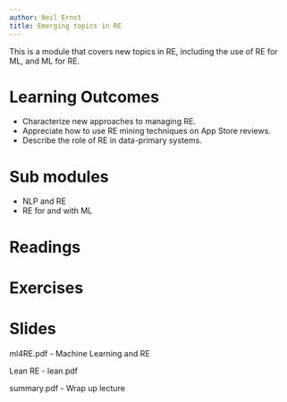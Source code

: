 ```yaml
---
author: Neil Ernst
title: Emerging topics in RE
---
```

This is a module that covers new topics in RE, including the use of RE for ML, and ML for RE.

# Learning Outcomes
- Characterize new approaches to managing RE.
- Appreciate how to use RE mining techniques on App Store reviews.
- Describe the role of RE in data-primary systems.
  
# Sub modules
- NLP and RE
- RE for and with ML


# Readings

# Exercises

# Slides
ml4RE.pdf - Machine Learning and RE

Lean RE - lean.pdf

summary.pdf - Wrap up lecture
